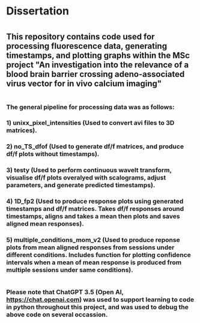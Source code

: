 # Dissertation
#
## This repository contains code used for processing fluorescence data, generating timestamps, and plotting graphs within the MSc project "An investigation into the relevance of a blood brain barrier crossing adeno-associated virus vector for in vivo calcium imaging" 
#  
### The general pipeline for processing data was as follows:
### 1) unixx_pixel_intensities (Used to convert avi files to 3D matrices).
### 2) no_TS_dfof (Used to generate df/f matrices, and produce df/f plots without timestamps).
### 3) testy (Used to perform continuous wavelt transform, visualise df/f plots overalyed with scalograms, adjust parameters, and generate predicted timestamps).
### 4) 1D_fp2 (Used to produce response plots using generated timestamps and df/f matrices. Takes df/f responses around timestamps, aligns and takes a mean then plots and saves aligned mean responses).
### 5) multiple_conditions_mom_v2 (Used to produce reponse plots from mean aligned responses from sessions under different conditions. Includes function for plotting confidence intervals when a mean of mean response is produced from multiple sessions under same conditions).
#
### Please note that ChatGPT 3.5 (Open AI, https://chat.openai.com) was used to support learning to code in python throughout this project, and was used to debug the above code on several occassion.  

